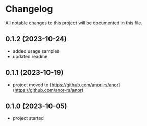 # Changelog

All notable changes to this project will be documented in this file.

## 0.1.2 (2023-10-24)

* added usage samples
* updated readme

## 0.1.1 (2023-10-19)

* project moved to [https://github.com/anor-rs/anor](https://github.com/anor-rs/anor)

## 0.1.0 (2023-10-05)

* project started
